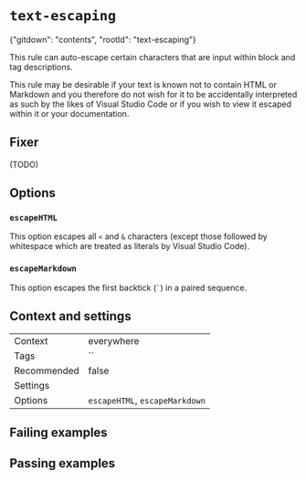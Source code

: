 # `text-escaping`

{"gitdown": "contents", "rootId": "text-escaping"}

This rule can auto-escape certain characters that are input within block and
tag descriptions.

This rule may be desirable if your text is known not to contain HTML or
Markdown and you therefore do not wish for it to be accidentally interpreted
as such by the likes of Visual Studio Code or if you wish to view it escaped
within it or your documentation.

## Fixer

(TODO)

## Options

### `escapeHTML`

This option escapes all `<` and `&` characters (except those followed by
whitespace which are treated as literals by Visual Studio Code).

### `escapeMarkdown`

This option escapes the first backtick (`` ` ``) in a paired sequence.

## Context and settings

|||
|---|---|
|Context|everywhere|
|Tags|``|
|Recommended|false|
|Settings||
|Options|`escapeHTML`, `escapeMarkdown`|

## Failing examples

<!-- assertions-failing textEscaping -->

## Passing examples

<!-- assertions-passing textEscaping -->
